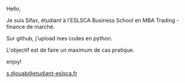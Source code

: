Hello,

Je suis Sifax, étudiant à l'ESLSCA Business School en MBA Trading - finance de marché.

Sur github, j'upload mes codes en python.

L'objectif est de faire un maximum de cas pratique.

enjoy!


s.djouab@etudiant-eslsca.fr
